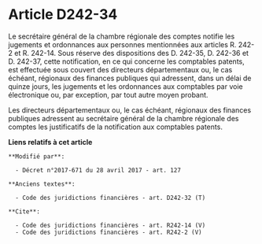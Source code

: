 # Article D242-34

Le secrétaire général de la chambre régionale des comptes notifie les jugements et ordonnances aux personnes mentionnées aux
articles R. 242-2 et R. 242-14. Sous réserve des dispositions des D. 242-35, D. 242-36 et D. 242-37, cette notification, en
ce qui concerne les comptables patents, est effectuée sous couvert des directeurs départementaux ou, le cas échéant,
régionaux des finances publiques qui adressent, dans un délai de quinze jours, les jugements et les ordonnances aux
comptables par voie électronique ou, par exception, par tout autre moyen probant. 

Les directeurs départementaux ou, le cas échéant, régionaux des finances publiques adressent au secrétaire général de la
chambre régionale des comptes les justificatifs de la notification aux comptables patents.

**Liens relatifs à cet article**

	**Modifié par**:

	  - Décret n°2017-671 du 28 avril 2017 - art. 127

	**Anciens textes**:

	  - Code des juridictions financières - art. D242-32 (T)

	**Cite**:

	  - Code des juridictions financières - art. R242-14 (V)
	  - Code des juridictions financières - art. R242-2 (V)
